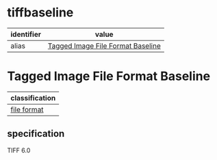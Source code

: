 # tiffbaseline

| identifier     | value
| -------------- | -----
| alias          | [Tagged Image File Format Baseline](#tagged-image-file-format-baseline)

# Tagged Image File Format Baseline
| classification
| --------------
| [file format](file.md)
## specification
TIFF 6.0
